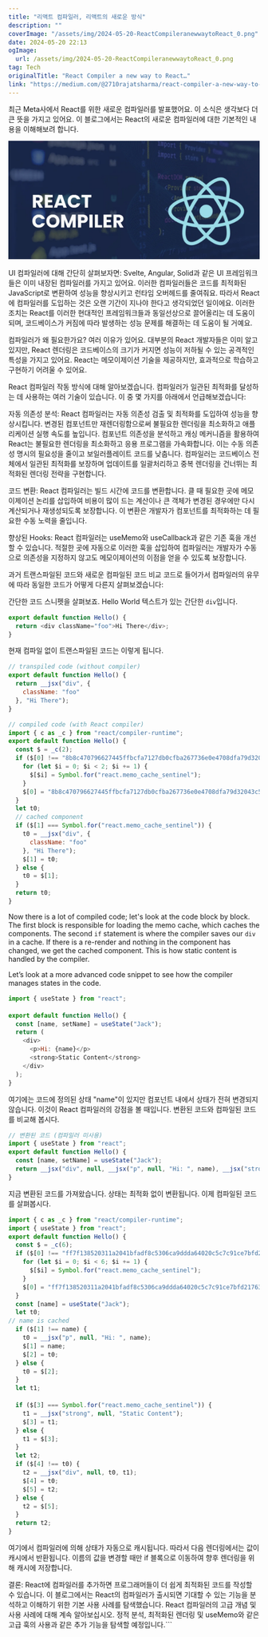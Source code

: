 ```yaml
---
title: "리액트 컴파일러, 리액트의 새로운 방식"
description: ""
coverImage: "/assets/img/2024-05-20-ReactCompileranewwaytoReact_0.png"
date: 2024-05-20 22:13
ogImage: 
  url: /assets/img/2024-05-20-ReactCompileranewwaytoReact_0.png
tag: Tech
originalTitle: "React Compiler a new way to React…"
link: "https://medium.com/@2710rajatsharma/react-compiler-a-new-way-to-react-e3be40bacc87"
---
```



최근 Meta사에서 React를 위한 새로운 컴파일러를 발표했어요. 이 소식은 생각보다 더 큰 뜻을 가지고 있어요. 이 블로그에서는 React의 새로운 컴파일러에 대한 기본적인 내용을 이해해보려 합니다.

![ReactCompileranewwaytoReact](/assets/img/2024-05-20-ReactCompileranewwaytoReact_0.png)

UI 컴파일러에 대해 간단히 살펴보자면:
Svelte, Angular, Solid과 같은 UI 프레임워크들은 이미 내장된 컴파일러를 가지고 있어요. 이러한 컴파일러들은 코드를 최적화된 JavaScript로 변환하여 성능을 향상시키고 런타임 오버헤드를 줄여줘요. 따라서 React에 컴파일러를 도입하는 것은 오랜 기간이 지나야 한다고 생각되었던 일이에요. 이러한 조치는 React를 이러한 현대적인 프레임워크들과 동일선상으로 끌어올리는 데 도움이 되며, 코드베이스가 커짐에 따라 발생하는 성능 문제를 해결하는 데 도움이 될 거예요.

컴파일러가 왜 필요한가요?
여러 이유가 있어요. 대부분의 React 개발자들은 이미 알고 있지만, React 렌더링은 코드베이스의 크기가 커지면 성능이 저하될 수 있는 공격적인 특성을 가지고 있어요. React는 메모이제이션 기술을 제공하지만, 효과적으로 학습하고 구현하기 어려울 수 있어요.

<div class="content-ad"></div>

React 컴파일러 작동 방식에 대해 알아보겠습니다.
컴파일러가 일관된 최적화를 달성하는 데 사용하는 여러 기술이 있습니다. 이 중 몇 가지를 아래에서 언급해보겠습니다:

자동 의존성 분석: React 컴파일러는 자동 의존성 검출 및 최적화를 도입하여 성능을 향상시킵니다. 변경된 컴포넌트만 재렌더링함으로써 불필요한 렌더링을 최소화하고 애플리케이션 실행 속도를 높입니다. 컴포넌트 의존성을 분석하고 캐싱 메커니즘을 활용하여 React는 불필요한 렌더링을 최소화하고 응용 프로그램을 가속화합니다. 이는 수동 의존성 명시의 필요성을 줄이고 보일러플레이트 코드를 낮춥니다. 컴파일러는 코드베이스 전체에서 일관된 최적화를 보장하며 업데이트를 일괄처리하고 중복 렌더링을 건너뛰는 최적화된 렌더링 전략을 구현합니다.

코드 변환: React 컴파일러는 빌드 시간에 코드를 변환합니다. 클 때 필요한 곳에 메모이제이션 논리를 삽입하여 비용이 많이 드는 계산이나 큰 객체가 변경된 경우에만 다시 계산되거나 재생성되도록 보장합니다. 이 변환은 개발자가 컴포넌트를 최적화하는 데 필요한 수동 노력을 줄입니다.

향상된 Hooks: React 컴파일러는 useMemo와 useCallback과 같은 기존 훅을 개선할 수 있습니다. 적절한 곳에 자동으로 이러한 훅을 삽입하여 컴파일러는 개발자가 수동으로 의존성을 지정하지 않고도 메모이제이션의 이점을 얻을 수 있도록 보장합니다.

<div class="content-ad"></div>

과거 트랜스파일된 코드와 새로운 컴파일된 코드 비교
코드로 들어가서 컴파일러의 유무에 따라 동일한 코드가 어떻게 다른지 살펴보겠습니다:

간단한 코드 스니펫을 살펴보죠. Hello World 텍스트가 있는 간단한 `div`입니다.

```js
export default function Hello() {
  return <div className="foo">Hi There</div>;
}
```

현재 컴파일 없이 트랜스파일된 코드는 이렇게 됩니다.

<div class="content-ad"></div>


```js
// transpiled code (without compiler)
export default function Hello() {
  return __jsx("div", {
    className: "foo"
  }, "Hi There");
}
```

```js
// compiled code (with React compiler)
import { c as _c } from "react/compiler-runtime";
export default function Hello() {
  const $ = _c(2);
  if ($[0] !== "8b8c470796627445ffbcfa7127db0cfba267736e0e4708dfa79d32043c5e5a7c") {
    for (let $i = 0; $i < 2; $i += 1) {
      $[$i] = Symbol.for("react.memo_cache_sentinel");
    }
    $[0] = "8b8c470796627445ffbcfa7127db0cfba267736e0e4708dfa79d32043c5e5a7c";
  }
  let t0;
  // cached component
  if ($[1] === Symbol.for("react.memo_cache_sentinel")) {
    t0 = __jsx("div", {
      className: "foo"
    }, "Hi There");
    $[1] = t0;
  } else {
    t0 = $[1];
  }
  return t0;
}
```

Now there is a lot of compiled code; let's look at the code block by block.
The first block is responsible for loading the memo cache, which caches the components.
The second `if` statement is where the compiler saves our `div` in a cache. If there is a re-render and nothing in the component has changed, we get the cached component. This is how static content is handled by the compiler.

Let’s look at a more advanced code snippet to see how the compiler manages states in the code.


<div class="content-ad"></div>

```js
import { useState } from "react";

export default function Hello() {
  const [name, setName] = useState("Jack");
  return (
    <div>
      <p>Hi: {name}</p>
      <strong>Static Content</strong>
    </div>
  );
}
```

여기에는 코드에 정의된 상태 "name"이 있지만 컴포넌트 내에서 상태가 전혀 변경되지 않습니다. 이것이 React 컴파일러의 강점을 볼 때입니다. 변환된 코드와 컴파일된 코드를 비교해 봅시다.

```js
// 변환된 코드 (컴파일러 미사용)
import { useState } from "react";
export default function Hello() {
  const [name, setName] = useState("Jack");
  return __jsx("div", null, __jsx("p", null, "Hi: ", name), __jsx("strong", null, "Static Content"));
}
```

지금 변환된 코드를 가져왔습니다. 상태는 최적화 없이 변환됩니다. 이제 컴파일된 코드를 살펴봅시다.


<div class="content-ad"></div>

```js
import { c as _c } from "react/compiler-runtime";
import { useState } from "react";
export default function Hello() {
  const $ = _c(6);
  if ($[0] !== "ff7f138520311a2041bfadf8c5306ca9ddda64020c5c7c91ce7bfd217639da89") {
    for (let $i = 0; $i < 6; $i += 1) {
      $[$i] = Symbol.for("react.memo_cache_sentinel");
    }
    $[0] = "ff7f138520311a2041bfadf8c5306ca9ddda64020c5c7c91ce7bfd217639da89";
  }
  const [name] = useState("Jack");
  let t0;
// name is cached
  if ($[1] !== name) {
    t0 = __jsx("p", null, "Hi: ", name);
    $[1] = name;
    $[2] = t0;
  } else {
    t0 = $[2];
  }
  let t1;

  if ($[3] === Symbol.for("react.memo_cache_sentinel")) {
    t1 = __jsx("strong", null, "Static Content");
    $[3] = t1;
  } else {
    t1 = $[3];
  }
  let t2;
  if ($[4] !== t0) {
    t2 = __jsx("div", null, t0, t1);
    $[4] = t0;
    $[5] = t2;
  } else {
    t2 = $[5];
  }
  return t2;
}
```

여기에서 컴파일러에 의해 상태가 자동으로 캐시됩니다. 따라서 다음 렌더링에서는 값이 캐시에서 반환됩니다. 이름의 값을 변경할 때만 if 블록으로 이동하여 향후 렌더링을 위해 캐시에 저장합니다.

결론:
React에 컴파일러를 추가하면 프로그래머들이 더 쉽게 최적화된 코드를 작성할 수 있습니다. 이 블로그에서는 React의 컴파일러가 출시되면 기대할 수 있는 기능을 분석하고 이해하기 위한 기본 사용 사례를 탐색했습니다.
React 컴파일러의 고급 개념 및 사용 사례에 대해 계속 알아보십시오. 정적 분석, 최적화된 렌더링 및 useMemo와 같은 고급 훅의 사용과 같은 추가 기능을 탐색할 예정입니다.```